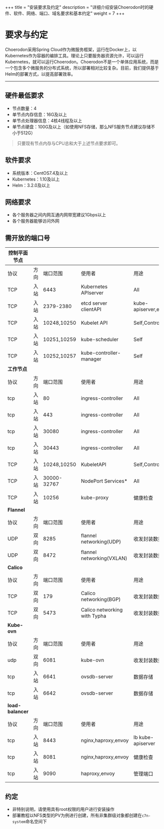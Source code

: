 +++
title = "安装要求及约定"
description = "详细介绍安装Choerodon时的硬件、软件、网络、端口、域名要求和基本约定"
weight = 7
+++

# 要求与约定

Choerodon采用Spring Cloud作为微服务框架，运行在Docker上，以Kubernetes作为容器的编排工具。理论上只要服务器资源允许，可以运行Kubernetes，就可以运行Choerodon。Choerodon不是一个单体应用系统，而是一个包含多个微服务的分布式系统，所以部署相对比较复杂。目前，我们提供基于Helm的部署方式，以提高部署效率。

---

## 硬件最低要求
- 节点数量：4    
- 单节点内存信息：16G及以上
- 单节点处理器信息：4核4线程及以上
- 单节点硬盘：100G及以上（如使用NFS存储，那么NFS服务节点建议存储不小于512G）

<blockquote class="note">
只要现有节点内存与CPU总和大于上述节点要求即可。
</blockquote>

## 软件要求
- 系统版本：CentOS7.4及以上
- Kubernetes：1.10及以上
- Helm：3.2.0及以上

## 网络要求
- 各个服务器之间内网互通内网带宽建议1Gbps以上
- 各个服务器能够访问外网

## 需开放的端口号

| **控制平面节点**  |      |             |                              |                     |
| ----------------- | ---- | ----------- | ---------------------------- | ------------------- |
| 协议              | 方向 | 端口范围    | 使用者                       | 用途                |
| TCP               | 入站 | 6443        | Kubernetes APIserver         | All                 |
| TCP               | 入站 | 2379-2380   | etcd server clientAPI        | kube-apiserver,etcd |
| TCP               | 入站 | 10248,10250 | Kubelet API                  | Self,Controlplane   |
| TCP               | 入站 | 10251,10259 | kube-scheduler               | Self                |
| TCP               | 入站 | 10252,10257 | kube-controller-manager      | Self                |
| **工作节点**      |      |             |                              |                     |
| 协议              | 方向 | 端口范围    | 使用者                       | 用途                |
| tcp               | 入站 | 80          | ingress-controller           | All                 |
| tcp               | 入站 | 443         | ingress-controller           | All                 |
| tcp               | 入站 | 30080       | ingress-controller           | All                 |
| tcp               | 入站 | 30443       | ingress-controller           | All                 |
| TCP               | 入站 | 10248,10250 | KubeletAPI                   | Self,Controlplane   |
| TCP               | 入站 | 30000-32767 | NodePort Services*           | All                 |
| TCP               | 入站 | 10256       | kube-proxy                   | 健康检查            |
| **Flannel**       |      |             |                              |                     |
| 协议              | 方向 | 端口范围    | 使用者                       | 用途                |
| UDP               | 双向 | 8285        | flannel networking(UDP)      | 收发封装数据包      |
| UDP               | 双向 | 8472        | flannel networking(VXLAN)    | 收发封装数据包      |
| **Calico**        |      |             |                              |                     |
| 协议              | 方向 | 端口范围    | 使用者                       | 用途                |
| TCP               | 双向 | 179         | Calico networking(BGP)       | 收发封装数据包      |
| TCP               | 双向 | 5473        | Calico networking with Typha | 收发封装数据包      |
| **Kube-ovn**      |      |             |                              |                     |
| 协议              | 方向 | 端口范围    | 使用者                       | 用途                |
| udp               | 双向 | 6081        | kube-ovn                     | 收发封装数据包      |
| tcp               | 入站 | 6641        | ovsdb-server                 | 数据存储            |
| tcp               | 入站 | 6642        | ovsdb-server                 | 数据存储            |
| **load-balancer** |      |             |                              |                     |
| 协议              | 方向 | 端口范围    | 使用者                       | 用途                |
| tcp               | 入站 | 8443        | nginx,haproxy,envoy          | lb kube-apiserver   |
| tcp               | 入站 | 8081        | nginx,haproxy,envoy          | 健康检查            |
| tcp               | 入站 | 9090        | haproxy,envoy                | 管理端口            |

## 约定
- 非特别说明，请使用具有root权限的用户进行安装操作
- 部署教程以NFS类型的PV为例进行创建，所有非集群级对象都创建在`c7n-system`命名空间下
